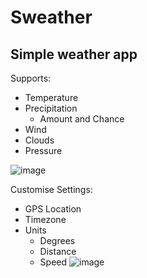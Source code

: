# Sweather

## Simple weather app

Supports:
- Temperature
- Precipitation
  - Amount and Chance
- Wind
- Clouds
- Pressure

![image](https://github.com/user-attachments/assets/8f0eaf03-aaf0-45ce-9a72-c0f21a31105a)

Customise Settings:
- GPS Location
- Timezone
- Units
  - Degrees
  - Distance
  - Speed
![image](https://github.com/user-attachments/assets/53a5b34e-e387-4308-b69b-d68decc3de64)
